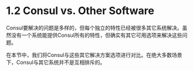 # 1.2 Consul vs. Other Software

Consul要解决的问题是多样的，但每个独立的特性已经被很多其它系统解决。虽然没有一个系统能提供Consul所有的特性，但确实有其它可用选项来解决这些问题。

在本节中，我们将Consul与这些其它解决方案选项进行对比。在绝大多数场景下，Consul与其它系统并不是互相排斥的。

